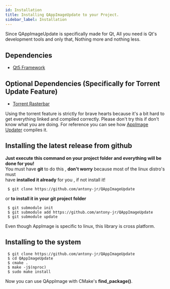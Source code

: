 ```yaml
---
id: Installation
title: Installing QAppImageUpdate to your Project.
sidebar_label: Installation
---
```


Since QAppImageUpdate is specifically made for Qt, All you need is Qt's development tools
and only that, Nothing more and nothing less.

## Dependencies

* [Qt5 Framework](https://qt.io)


## Optional Dependencies (Specifically for Torrent Update Feature)

* [Torrent Rasterbar](https://libtorrent.org)


Using the torrent feature is strictly for brave hearts because it's a bit hard 
to get everything linked and compiled correctly. Please don't try this if don't
know what you are doing. For reference you can see how [AppImage Updater](https://github.com/antony-jr/AppImageUpdater)
 compiles it.

## Installing the latest release from github

**Just execute this command on your project folder and everything will be done for you!**   
You must have **git** to do this , **don't worry** because most of the linux distro's must   
have **installed it already** for you , if not install it!

```
 $ git clone https://github.com/antony-jr/QAppImageUpdate
```

or **to install it in your git project folder**

```
 $ git submodule init
 $ git submodule add https://github.com/antony-jr/QAppImageUpdate
 $ git submodule update
```

Even though AppImage is specific to linux, this library is cross platform.


## Installing to the system

```
 $ git clone https://github.com/antony-jr/QAppImageUpdate
 $ cd QAppImageUpdate
 $ cmake .
 $ make -j$(nproc)
 $ sudo make install
```

Now you can use QAppImage with CMake's **find_package()**.
